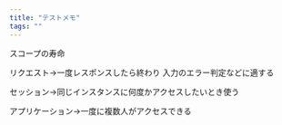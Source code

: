 ```yaml
---
title: "テストメモ"
tags: ""
---
```

スコープの寿命

リクエスト→一度レスポンスしたら終わり
						入力のエラー判定などに適する

セッション→同じインスタンスに何度かアクセスしたいとき使う

アプリケーション→一度に複数人がアクセスできる
